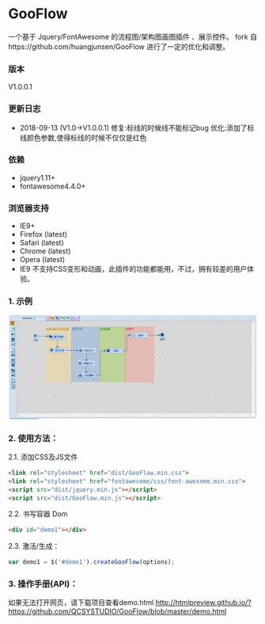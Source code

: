 # GooFlow

一个基于 Jquery/FontAwesome 的流程图/架构图画图插件 、展示控件。
fork 自https://github.com/huangjunsen/GooFlow 进行了一定的优化和调整。

### 版本
V1.0.0.1 

### 更新日志
* 2018-09-13 (V1.0->V1.0.0.1)
    修复:标线的时候线不能标记bug 
    优化:添加了标线颜色参数,使得标线的时候不仅仅是红色

### 依赖
* jquery1.11+  
* fontawesome4.4.0+  

### 浏览器支持
* IE9+  
* Firefox (latest)  
* Safari (latest)  
* Chrome (latest)  
* Opera (latest)  
* IE9 不支持CSS变形和动画，此插件的功能都能用，不过，拥有较差的用户体验。  

### 1. 示例
![](https://github.com/huangjunse/GooFlow/raw/master/SnapShot/01_Example.jpg)  

### 2. 使用方法：
2.1. 添加CSS及JS文件  
```html
<link rel="stylesheet" href="dist/GooFlow.min.css">
<link rel="stylesheet" href="fontawesome/css/font-awesome.min.css">
<script src="dist/jquery.min.js"></script>
<script src="dist/GooFlow.min.js"></script>
```

2.2. 书写容器 Dom   
```html
<div id="demo1"></div> 
```

2.3. 激活/生成：  
```javascript
var demo1 = $('#demo1').createGooFlow(options);
```

  
### 3. 操作手册(API)：
如果无法打开网页，请下载项目查看demo.html
http://htmlpreview.github.io/?https://github.com/QCSYSTUDIO/GooFlow/blob/master/demo.html

  
